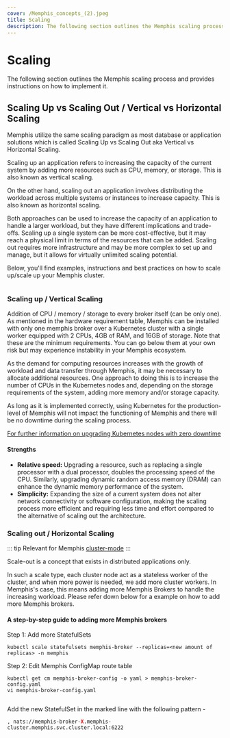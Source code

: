 ```yaml
---
cover: /Memphis_concepts_(2).jpeg
title: Scaling
description: The following section outlines the Memphis scaling process and provides instructions on how to implement it.
---
```


# Scaling

The following section outlines the Memphis scaling process and provides instructions on how to implement it.

## Scaling Up vs Scaling Out / Vertical vs Horizontal Scaling

Memphis utilize the same scaling paradigm as most database or application solutions which is called Scaling Up vs Scaling Out aka Vertical vs Horizontal Scaling.

Scaling up an application refers to increasing the capacity of the current system by adding more resources such as CPU, memory, or storage. This is also known as vertical scaling.

On the other hand, scaling out an application involves distributing the workload across multiple systems or instances to increase capacity. This is also known as horizontal scaling.

Both approaches can be used to increase the capacity of an application to handle a larger workload, but they have different implications and trade-offs. Scaling up a single system can be more cost-effective, but it may reach a physical limit in terms of the resources that can be added. Scaling out requires more infrastructure and may be more complex to set up and manage, but it allows for virtually unlimited scaling potential.

Below, you'll find examples, instructions and best practices on how to scale up/scale up your Memphis cluster.

<figure><img src="/assets/scale_up_vs_out.jpeg" alt=""><figcaption></figcaption></figure>

### Scaling up / Vertical Scaling

Addition of CPU / memory / storage to every broker itself (can be only one). As mentioned in the hardware requirement table, Memphis can be installed with only one memphis broker over a Kubernetes cluster with a single worker equipped with 2 CPUs, 4GB of RAM, and 16GB of storage. Note that these are the minimum requirements. You can go below them at your own risk but may experience instability in your Memphis ecosystem.

As the demand for computing resources increases with the growth of workload and data transfer through Memphis, it may be necessary to allocate additional resources. One approach to doing this is to increase the number of CPUs in the Kubernetes nodes and, depending on the storage requirements of the system, adding more memory and/or storage capacity.

As long as it is implemented correctly, using Kubernetes for the production-level of Memphis will not impact the functioning of Memphis and there will be no downtime during the scaling process.

[For further information on upgrading Kubernetes nodes with zero downtime](https://cloud.google.com/blog/products/containers-kubernetes/kubernetes-best-practices-upgrading-your-clusters-with-zero-downtime)

#### Strengths

* **Relative speed:** Upgrading a resource, such as replacing a single processor with a dual processor, doubles the processing speed of the CPU. Similarly, upgrading dynamic random access memory (DRAM) can enhance the dynamic memory performance of the system.
* **Simplicity:** Expanding the size of a current system does not alter network connectivity or software configuration, making the scaling process more efficient and requiring less time and effort compared to the alternative of scaling out the architecture.

### Scaling out / Horizontal Scaling

::: tip
Relevant for Memphis [cluster-mode](https://docs.memphis.dev/memphis/deployment/kubernetes#step-1-installation)
:::

Scale-out is a concept that exists in distributed applications only.

In such a scale type, each cluster node act as a stateless worker of the cluster, and when more power is needed, we add more cluster workers. In Memphis's case, this means adding more Memphis Brokers to handle the increasing workload. Please refer down below for a example on how to add more Memphis brokers.

#### A step-by-step guide to adding more Memphis brokers

Step 1: Add more StatefulSets

```
kubectl scale statefulsets memphis-broker --replicas=<new amount of replicas> -n memphis
```

Step 2: Edit Memphis ConfigMap route table

```
kubectl get cm memphis-broker-config -o yaml > memphis-broker-config.yaml
vi memphis-broker-config.yaml
```

<figure><img src="/assets/Screen_Shot_2022-11-13_at_17.08.25.png" alt=""><figcaption></figcaption></figure>

Add the new StatefulSet in the marked line with the following pattern -

`, nats://memphis-broker-`<code><span style="color:red;">**X**</span></code>`.memphis-cluster.memphis.svc.cluster.local:6222`
